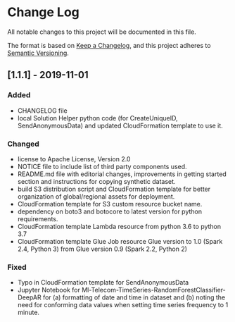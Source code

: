 # Change Log
All notable changes to this project will be documented in this file.

The format is based on [Keep a Changelog](https://keepachangelog.com/en/1.0.0/),
and this project adheres to [Semantic Versioning](https://semver.org/spec/v2.0.0.html).

## [1.1.1] - 2019-11-01
### Added
- CHANGELOG file
- local Solution Helper python code (for CreateUniqueID, SendAnonymousData)
  and updated CloudFormation template to use it.

### Changed
- license to Apache License, Version 2.0
- NOTICE file to include list of third party components used.
- README.md file with editorial changes, improvements in getting
  started section and instructions for copying synthetic
  dataset.
- build S3 distribution script and CloudFormation template for better
  organization of global/regional assets for deployment.
- CloudFormation template for S3 custom resource bucket name.
- dependency on boto3 and botocore to latest version for python requirements.
- CloudFormation template Lambda resource from python 3.6 to python 3.7
- CloudFormation template Glue Job resource Glue version to 1.0 (Spark 2.4,
  Python 3) from Glue version 0.9 (Spark 2.2, Python 2)

### Fixed
- Typo in CloudFormation template for SendAnonymousData
- Jupyter Notebook for Ml-Telecom-TimeSeries-RandomForestClassifier-DeepAR
  for (a) formatting of date and time in dataset and (b) noting the need
  for conforming data values when setting time series frequency to 1 minute.
